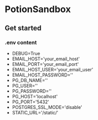 # PotionSandbox

## Get started

### .env content

+ DEBUG=True
+ EMAIL_HOST='your_email_host'
+ EMAIL_PORT='your_email_port'
+ EMAIL_HOST_USER='your_email_user'
+ EMAIL_HOST_PASSWORD=''
+ PG_DB_NAME=''
+ PG_USER=''
+ PG_PASSWORD=''
+ PG_HOST='localhost'
+ PG_PORT='5432'
+ POSTGRES_SSL_MODE='disable'
+ STATIC_URL='/static/'